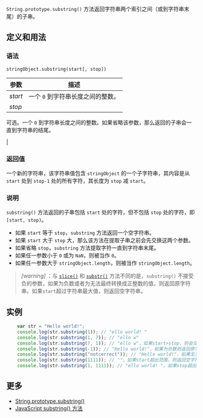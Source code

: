 `String.prototype.substring()` 方法返回字符串两个索引之间（或到字符串末尾）的子串。

## 定义和用法

### 语法

`stringObject.substring(start[, stop])`

| 参数 | 描述 |
| --- | --- |
| _start_ | 一个 `0` 到字符串长度之间的整数。 |
| _stop_ | 

可选。一个 `0` 到字符串长度之间的整数。如果省略该参数，那么返回的子串会一直到字符串的结尾。

 |

### 返回值

一个新的字符串，该字符串值包含 `stringObject` 的一个子字符串，其内容是从 `start` 处到 `stop-1` 处的所有字符，其长度为 `stop` 减 `start`。

### 说明

`substring()` 方法返回的子串包括 `start` 处的字符，但不包括 `stop` 处的字符，即`[start, stop)`。

*   如果 `start` 等于 `stop`，`substring` 方法返回一个空字符串。
*   如果 `start` 大于 `stop` 大，那么该方法在提取子串之前会先交换这两个参数。
*   如果省略 `stop`，`substring` 方法提取字符一直到字符串末尾。
*   如果任一参数小于 `0` 或为 `NaN`，则被当作 `0`。
*   如果任一参数大于 `stringObject.length`，则被当作 `stringObject.length`。

> *[warning]* ：与 [`slice()`](string-protoype.slice.html) 和 [`substr()`](string-protoype.substr.html) 方法不同的是，`substring()` 不接受负的参数，如果为负数或者为无法最终转换成正整数的值，则返回原字符串。如果`start`超过字符串最大值，则返回空字符串。

## 实例

```javascript
    var str = "Hello world!";
    console.log(str.substring(1)); // "ello world! "
    console.log(str.substring(1, 7)); // "ello w"
    console.log(str.substring(7, 1)); // "ello w"，如果start>stop，则会交换这两个参数
    console.log(str.substring(-1)); // "Hello world!"，如果为负数则返回原字符串
    console.log(str.substring("notcerrect")); // "Hello world!"，如果无法转换成正整数，则返回原字符串
    console.log(str.substring(1111)); // ""，如果start超出范围，则返回空字符串（length=0）
    console.log(str.substring(1, 1111)); // "ello world! "，如果stop超出范围，则返回的字符串会一直到字符串的结尾
```

## 更多

*   [String.prototype.substring()](https://developer.mozilla.org/zh-CN/docs/Web/JavaScript/Reference/Global_Objects/String/substring)
*   [JavaScript substring() 方法](http://www.w3school.com.cn/jsref/jsref_substring.asp)